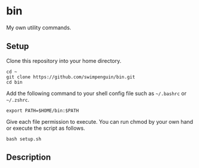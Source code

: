# bin

My own utility commands.

## Setup

Clone this repository into your home directory.

```
cd ~
git clone https://github.com/swimpenguin/bin.git
cd bin
```

Add the following command to your shell config file such as `~/.bashrc` or `~/.zshrc`.

```
export PATH=$HOME/bin:$PATH
```

Give each file permission to execute.
You can run chmod by your own hand or execute the script as follows.

```
bash setup.sh
```

## Description


